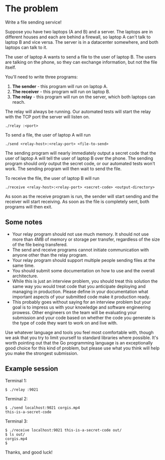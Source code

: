 # The problem

Write a file sending service!

Suppose you have two laptops (A and B) and a server. The laptops are in different 
houses and each are behind a firewall, so laptop A can't talk to laptop B and
vice versa. The server is in a datacenter somewhere, and both laptops can talk
to it.

The user of laptop A wants to send a file to the user of laptop B. The users are 
talking on the phone, so they can exchange information, but not the file itself.

You'll need to write three programs:

 1. **The sender** - this program will run on laptop A.
 2. **The receiver** - this program will run on laptop B.
 3. **The relay** - this program will run on the server, which both laptops can reach.
 
The relay will always be running. Our automated tests will start the relay with the
TCP port the server will listen on.

```
./relay :<port>
```

To send a file, the user of laptop A will run

```
./send <relay-host>:<relay-port> <file-to-send>
```

The sending program will nearly immediately output a secret code that 
the user of laptop A will tell the user of laptop B over the phone. 
The sending program should *only* output the secret code, or our 
automated tests won't work. The sending program will then wait to
send the file.

To receive the file, the user of laptop B will run

```
./receive <relay-host>:<relay-port> <secret-code> <output-directory>
```

As soon as the receive program is run, the sender will start sending
and the receiver will start receiving. As soon as the file is 
completely sent, both programs will then exit.

## Some notes

 * Your relay program should not use much memory. It should not use more than 4MB of memory or storage per transfer, regardless of the size of the file being transfered.
 * The send and receive programs cannot initiate communication with anyone other than the relay program.
 * Your relay program should support multiple people sending files at the same time.
 * You should submit some documentation on how to use and the overall architecture.
 * While this is just an interview problem, you should treat this solution the same way you would treat code that you anticipate deploying and managing in production. Please define in your documentation what important aspects of your submitted code make it production ready.
 * This probably goes without saying for an interview problem but your goal is to impress us with your knowledge and software engineering prowess. Other engineers on the team will be evaluating your submission and your code based on whether the code you generate is the type of code they want to work on and live with.

Use whatever language and tools you feel most comfortable with, though we ask that you try to limit yourself to standard libraries where possible. It's worth pointing out that the Go programming language is an exceptionally good choice for this kind of problem, but please use what you think will help you make the strongest submission.

## Example session

Terminal 1:
```
$ ./relay :9021
```

Terminal 2:
```
$ ./send localhost:9021 corgis.mp4
this-is-a-secret-code
```

Terminal 3:
```
$ ./receive localhost:9021 this-is-a-secret-code out/
$ ls out/
corgis.mp4
$
```

Thanks, and good luck!
